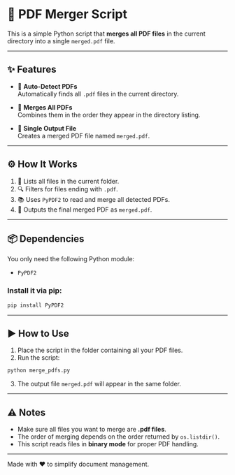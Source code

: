 
# 🧾 PDF Merger Script

This is a simple Python script that **merges all PDF files** in the current directory into a single `merged.pdf` file.

---

## ✨ Features

- 📂 **Auto-Detect PDFs**  
  Automatically finds all `.pdf` files in the current directory.

- 🔗 **Merges All PDFs**  
  Combines them in the order they appear in the directory listing.

- 📄 **Single Output File**  
  Creates a merged PDF file named `merged.pdf`.

---

## ⚙️ How It Works

1. 📁 Lists all files in the current folder.
2. 🔍 Filters for files ending with `.pdf`.
3. 📚 Uses `PyPDF2` to read and merge all detected PDFs.
4. 💾 Outputs the final merged PDF as `merged.pdf`.

---

## 📦 Dependencies

You only need the following Python module:

- `PyPDF2`

### Install it via pip:

```bash
pip install PyPDF2
```

---

## ▶️ How to Use

1. Place the script in the folder containing all your PDF files.
2. Run the script:

```bash
python merge_pdfs.py
```

3. The output file `merged.pdf` will appear in the same folder.

---

## ⚠️ Notes

- Make sure all files you want to merge are **.pdf files**.
- The order of merging depends on the order returned by `os.listdir()`.
- This script reads files in **binary mode** for proper PDF handling.

---

Made with ❤️ to simplify document management.
